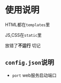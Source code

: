 # 使用说明

HTML都在`templates`里

JS,CSS在`static`里

放错了**不运行** 切记

## `config.json`说明

- `port` web服务启动端口
